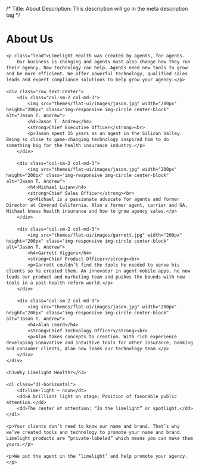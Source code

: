 /*
Title: About
Description: This description will go in the meta description tag
*/

<div class="container">
	<div class="page-header">
		<h1>About Us</h1>
	</div>
	
	<p class="lead">Limelight Health was created by agents, for agents.
		Our business is changing and agents must also change how they run their agency. New technology can help. Agents need new tools to grow and be more efficient. We offer powerful technology, qualified sales leads and expert compliance solutions to help grow your agency.</p>
	
	<div class="row text-center">
		<div class="col-sm-2 col-md-3">
			<img src="themes/flat-ui/images/jason.jpg" width="200px" height="200px" class="img-responsive img-circle center-block" alt="Jason T. Andrew">
			<h4>Jason T. Andrew</h4>
			<strong>Chief Executive Officer</strong><br>
			<p>Jason spent 15 years as an agent in the Silicon Valley. Being so close to game-changing technology inspired him to do something big for the health insurance industry.</p>
		</div>
		
		<div class="col-sm-2 col-md-3">
			<img src="themes/flat-ui/images/jason.jpg" width="200px" height="200px" class="img-responsive img-circle center-block" alt="Jason T. Andrew">
			<h4>Michael Lujan</h4>
			<strong>Chief Sales Officer</strong><br>
			<p>Michael is a passionate advocate for agents and former Director at Covered California. Also a former agent, carrier and GA, Michael knows health insurance and how to grow agency sales.</p>
		</div>
		
		<div class="col-sm-2 col-md-3">
			<img src="themes/flat-ui/images/garrett.jpg" width="200px" height="200px" class="img-responsive img-circle center-block" alt="Jason T. Andrew">
			<h4>Garrett Viggers</h4>
			<strong>Chief Product Officer</strong><br>
			<p>Garrett couldn’t find the tools he needed to serve his clients so he created them. An innovator in agent mobile apps, he now leads our product and marketing team and pushes the bounds with new tools in a post-health reform world.</p>
		</div>
		
		<div class="col-sm-2 col-md-3">
			<img src="themes/flat-ui/images/jason.jpg" width="200px" height="200px" class="img-responsive img-circle center-block" alt="Jason T. Andrew">
			<h4>Alan Leard</h4>
			<strong>Chief Technology Officer</strong><br>
			<p>Alan takes concepts to creation. With rich experience developing innovative and intuitive tools for other insurance, banking and consumer clients, Alan now leads our technology team.</p>
		</div>
	</div>
	
	<h3>Why Limelight Health?</h3>
	
	<dl class="dl-horizontal">
		<dt>lime·light – noun</dt>
		<dd>A brilliant light on stage; Position of favorable public attention.</dd>
		<dd>The center of attention: “In the limelight” or spotlight.</dd>
	</dl>
	
	<p>Your clients don’t need to know our name and brand. That’s why we’ve created tools and technology to promote your name and brand. Limelight products are “private-labeled” which means you can make them yours.</p>
	
	<p>We put the agent in the ‘limelight’ and help promote your agency.</p>
</div>